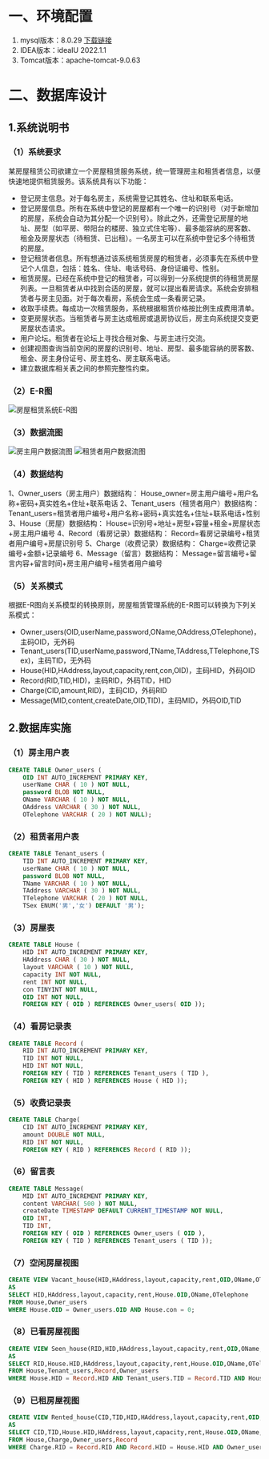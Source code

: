 # 一、环境配置

1. mysql版本：8.0.29 [下载链接](https://dev.mysql.com/downloads/installer/)
2. IDEA版本：ideaIU 2022.1.1
3. Tomcat版本：apache-tomcat-9.0.63
# 二、数据库设计
## 1.系统说明书
### （1）系统要求
某房屋租赁公司欲建立一个房屋租赁服务系统，统一管理房主和租赁者信息，以便快速地提供租赁服务。该系统具有以下功能：
* 登记房主信息。对于每名房主，系统需登记其姓名、住址和联系电话。
* 登记房屋信息。所有在系统中登记的房屋都有一个唯一的识别号（对于新增加的房屋，系统会自动为其分配一个识别号）。除此之外，还需登记房屋的地址、房型（如平房、带阳台的楼房、独立式住宅等）、最多能容纳的房客数、租金及房屋状态（待租赁、已出租）。一名房主可以在系统中登记多个待租赁的房屋。
* 登记租赁者信息。所有想通过该系统租赁房屋的租赁者，必须事先在系统中登记个人信息，包括：姓名、住址、电话号码、身份证编号、性别。
* 租赁房屋。已经在系统中登记的租赁者，可以得到一分系统提供的待租赁房屋列表。一旦租赁者从中找到合适的房屋，就可以提出看房请求。系统会安排租赁者与房主见面。对于每次看房，系统会生成一条看房记录。
* 收取手续费。每成功一次租赁服务，系统根据租赁价格按比例生成费用清单。
* 变更房屋状态。当租赁者与房主达成租房或退房协议后，房主向系统提交变更房屋状态请求。
* 用户论坛。租赁者在论坛上寻找合租对象、与房主进行交流。
* 创建视图查询当前空闲的房屋的识别号、地址、房型、最多能容纳的房客数、租金、房主身份证号、房主姓名、房主联系电话。
* 建立数据库相关表之间的参照完整性约束。

### （2）E-R图
![房屋租赁系统E-R图](https://i-blog.csdnimg.cn/blog_migrate/2a89156ce49d94125a0117ec202477eb.png)
### （3）数据流图

![房主用户数据流图](https://i-blog.csdnimg.cn/blog_migrate/a71cd802ff9c3c458dc43cca0effb747.png)
![租赁者用户数据流图](https://i-blog.csdnimg.cn/blog_migrate/771dabae0c067ada2e1a952d228d14d9.png)
### （4）数据结构
1、Owner_users（房主用户）数据结构：
House_owner=房主用户编号+用户名称+密码+真实姓名+住址+联系电话
2、Tenant_users（租赁者用户）数据结构：
Tenant_users=租赁者用户编号+用户名称+密码+真实姓名+住址+联系电话+性别
3、House（房屋）数据结构：
House=识别号+地址+房型+容量+租金+房屋状态+房主用户编号
4、Record（看房记录）数据结构：
Record=看房记录编号+租赁者用户编号+房屋识别号
5、Charge（收费记录）数据结构：
Charge=收费记录编号+金额+记录编号
6、Message（留言）数据结构：
Message=留言编号+留言内容+留言时间+房主用户编号+租赁者用户编号
### （5）关系模式
根据E-R图向关系模型的转换原则，房屋租赁管理系统的E-R图可以转换为下列关系模式：
* Owner_users(OID,userName,password,OName,OAddress,OTelephone)，主码OID，无外码
* Tenant_users(TID,userName,password,TName,TAddress,TTelephone,TSex)，主码TID，无外码
* House(HID,HAddress,layout,capacity,rent,con,OID)，主码HID，外码OID
* Record(RID,TID,HID)，主码RID，外码TID，HID
* Charge(CID,amount,RID)，主码CID，外码RID
* Message(MID,content,createDate,OID,TID)，主码MID，外码OID,TID
## 2.数据库实施
### （1）房主用户表 
```sql
CREATE TABLE Owner_users (
	OID INT AUTO_INCREMENT PRIMARY KEY,
	userName CHAR ( 10 ) NOT NULL,
    password BLOB NOT NULL,
	OName VARCHAR ( 10 ) NOT NULL,
	OAddress VARCHAR ( 30 ) NOT NULL,
	OTelephone VARCHAR ( 20 ) NOT NULL);
```
### （2）租赁者用户表
```sql
CREATE TABLE Tenant_users (
	TID INT AUTO_INCREMENT PRIMARY KEY,
	userName CHAR ( 10 ) NOT NULL,
    password BLOB NOT NULL,
	TName VARCHAR ( 10 ) NOT NULL,
	TAddress VARCHAR ( 30 ) NOT NULL,
	TTelephone VARCHAR ( 20 ) NOT NULL,
	TSex ENUM('男','女') DEFAULT '男');
```
### （3）房屋表
```sql
CREATE TABLE House (
	HID INT AUTO_INCREMENT PRIMARY KEY,
	HAddress CHAR ( 30 ) NOT NULL,
	layout VARCHAR ( 10 ) NOT NULL,
	capacity INT NOT NULL,
	rent INT NOT NULL,
	con TINYINT NOT NULL,
	OID INT NOT NULL,
	FOREIGN KEY ( OID ) REFERENCES Owner_users( OID ));
```
### （4）看房记录表
```sql
CREATE TABLE Record (
	RID INT AUTO_INCREMENT PRIMARY KEY,
	TID INT NOT NULL,
	HID INT NOT NULL,
	FOREIGN KEY ( TID ) REFERENCES Tenant_users ( TID ),
	FOREIGN KEY ( HID ) REFERENCES House ( HID ));
```
### （5）收费记录表
```sql
CREATE TABLE Charge(
	CID INT AUTO_INCREMENT PRIMARY KEY,
	amount DOUBLE NOT NULL,
	RID INT NOT NULL,
	FOREIGN KEY ( RID ) REFERENCES Record ( RID ));
```
### （6）留言表
```sql
CREATE TABLE Message(
	MID INT AUTO_INCREMENT PRIMARY KEY,
    content VARCHAR( 500 ) NOT NULL,
    createDate TIMESTAMP DEFAULT CURRENT_TIMESTAMP NOT NULL,
    OID INT,
    TID INT,
	FOREIGN KEY ( OID ) REFERENCES Owner_users ( OID ),
	FOREIGN KEY ( TID ) REFERENCES Tenant_users ( TID ));
```
### （7）空闲房屋视图
```sql
CREATE VIEW Vacant_house(HID,HAddress,layout,capacity,rent,OID,OName,OTelephone)
AS 
SELECT HID,HAddress,layout,capacity,rent,House.OID,OName,OTelephone
FROM House,Owner_users
WHERE House.OID = Owner_users.OID AND House.con = 0;
```
### （8）已看房屋视图
```sql
CREATE VIEW Seen_house(RID,HID,HAddress,layout,capacity,rent,OID,OName,OTelephone,TID)
AS 
SELECT RID,House.HID,HAddress,layout,capacity,rent,House.OID,OName,OTelephone,Tenant_users.TID
FROM House,Tenant_users,Record,Owner_users
WHERE House.HID = Record.HID AND Tenant_users.TID = Record.TID AND House.OID = Owner_users.OID;
```
### （9）已租房屋视图
```sql
CREATE VIEW Rented_house(CID,TID,HID,HAddress,layout,capacity,rent,OID,OName,OTelephone,amount)
AS
SELECT CID,TID,House.HID,HAddress,layout,capacity,rent,House.OID,OName,OTelephone,amount
FROM House,Charge,Owner_users,Record
WHERE Charge.RID = Record.RID AND Record.HID = House.HID AND Owner_users.OID = House.OID;
```
